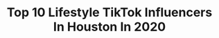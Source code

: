 ---
title: Top 10 Lifestyle TikTok Influencers In Houston In 2020
description: >-
  Find top lifestyle TikTok influencers in Houston in 2020. Most popular hashtags: #houston #keepingbusy #lifestyle #foryoupage.
platform: TikTok
profiles:
  - username: "mariasgoldenmakeup"
    fullname: >-
      mariasgoldenmakeup
    location: "United States"
    followers: 171671
    engagement: 1412
    commentsToLikes: 0.005899
    id: ck8vwbpxbnyws0j78fqiy90dc
    verified: false
    hashtags: "#cloudmakeup, #maquillaje, #foryourpage, #shortcurlyhair"
  - username: "houstontips"
    fullname: >-
      houstontips
    location: "United States"
    followers: 5404
    engagement: 257
    commentsToLikes: 0.028685
    id: cka0ouref5lfr0i7873cnwl9y
    verified: false
    hashtags: "#allenparkway, #meme, #shirts, #flood"
  - username: "styleamom"
    fullname: >-
      SherleyMaxine
    location: "United States"
    followers: 28388
    engagement: 1336
    commentsToLikes: 0.033456
    id: ck90vitmr09vb0j78tt0oqecx
    verified: false
    hashtags: "#dancevideo, #relationships, #deltasigmatheta, #hygiene"
  - username: "dessimonoff"
    fullname: >-
      dessimonoff
    location: "United States"
    followers: 39836
    engagement: 302
    commentsToLikes: 0.011817
    id: ck9v17ljmft3g0j784l2ozgix
    verified: false
    hashtags: "#nailart, #heels, #decadesofhair, #bday"
  - username: "carissastephens0"
    fullname: >-
      Carissa Stephens
    location: "United States"
    followers: 2283
    engagement: 1289
    commentsToLikes: 0.047773
    id: cka6b5e26ywxe0i78kkfffqh8
    verified: false
    hashtags: "#sharingiscaring, #entreprener, #houstonhotties, #dontdoit"
  - username: "customhomes"
    fullname: >-
      Riverwood Building
    location: "United States"
    followers: 8112
    engagement: 113
    commentsToLikes: 0.028692
    id: ck9rbs0gaqj2z0j787h9fvz3o
    verified: false
    hashtags: "#maketheleap, #tilefloor, #blue, #trending"
  - username: "consciousleespeaks"
    fullname: >-
      The Conscious Lee2.0
    location: "United States"
    followers: 57760
    engagement: 1847
    commentsToLikes: 0.041274
    id: ck8kno7y6dzed0j781x9kpe2b
    verified: false
    hashtags: "#womensrights, #women, #houston, #promplaylist"
  - username: "nickibaber"
    fullname: >-
      Nicki Baber
    location: "United States"
    followers: 5033134
    engagement: 2245
    commentsToLikes: 0.019367
    id: ck83yswyvvfka0j781uns1b5e
    verified: true
    hashtags: "#cookingtips, #transition, #astrology, #tiktokscience"
  - username: "williamsheats"
    fullname: >-
      williamsheats
    location: "United States"
    followers: 232461
    engagement: 3279
    commentsToLikes: 0.024171
    id: ck9pmafws8gsr0j787llk14we
    verified: true
    hashtags: "#metgala, #ilovehim, #arianagrande, #cover"
  - username: "jesssica.le"
    fullname: >-
      jessica le
    location: "United States"
    followers: 7708
    engagement: 2114
    commentsToLikes: 0.058673
    id: ck99a9t8agot80j78a00sa18l
    verified: false
    hashtags: "#getalife, #stitch, #yearbook2020, #joji"
---